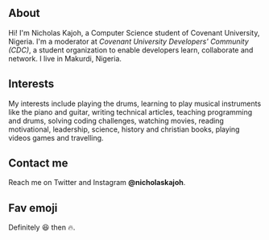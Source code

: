 ## About
Hi! I'm Nicholas Kajoh, a Computer Science student of Covenant University, Nigeria. I'm a moderator at *Covenant University Developers' Community (CDC)*, a student organization to enable developers learn, collaborate and network. I live in Makurdi, Nigeria.

## Interests
My interests include playing the drums, learning to play musical instruments like the piano and guitar, writing technical articles, teaching programming and drums, solving coding challenges, watching movies, reading motivational, leadership, science, history and christian books, playing videos games and travelling.

## Contact me
Reach me on Twitter and Instagram **@nicholaskajoh**.

## Fav emoji
Definitely :laughing: then :fire:.
